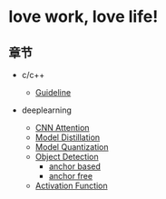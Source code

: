 # love work, love life!

## 章节

* c/c++
    * [Guideline](cplusplus/programming_guideline.md)

* deeplearning
    - [CNN Attention](deeplearning/cnn_attention.md)
    - [Model Distillation](deeplearning/model_distillation.md)
    - [Model Quantization](deeplearning/model_quantization.md)
    - [Object Detection](deeplearning/object_detection.md)
      - [anchor based]()
      - [anchor free]()
    - [Activation Function](deeplearning/activation_function.md)
